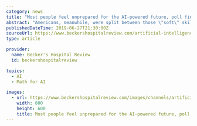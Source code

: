 ```yaml
---
category: news
title: "Most people feel unprepared for the AI-powered future, poll finds: 4 notes"
abstract: "Americans, meanwhile, were split between those \"soft\" skills and more technical ones such as math, science, coding and data management ... program that would help those who lose their jobs to AI, more than half of respondents in the U.S. opposed the ..."
publishedDateTime: 2019-06-27T21:30:00Z
sourceUrl: https://www.beckershospitalreview.com/artificial-intelligence/most-people-feel-unprepared-for-the-ai-powered-future-poll-finds-4-notes.html
type: article

provider:
  name: Becker's Hospital Review
  id: beckershospitalreview

topics:
  - AI
  - Math for AI

images:
  - url: https://www.beckershospitalreview.com/images/channels/artificial-intelligence/3.jpg
    width: 800
    height: 600
    title: Most people feel unprepared for the AI-powered future, poll finds: 4 notes
---
```

